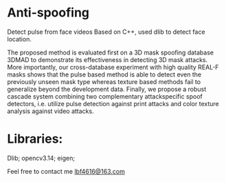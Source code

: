 # Anti-spoofing

Detect pulse from face videos Based on C++, used dlib to detect face location. 

The proposed method is evaluated first on a 3D mask spoofing database 3DMAD to demonstrate its effectiveness in detecting 3D mask attacks.
More importantly, our cross-database experiment with high quality REAL-F masks shows that the pulse based method is able to detect even the
previously unseen mask type whereas texture based methods fail to generalize beyond the development data. Finally, we propose a robust 
cascade system combining two complementary attackspecific spoof detectors, i.e. utilize pulse detection against print attacks and color 
texture analysis against video attacks.

 # Libraries: 
 Dlib; opencv3.14; eigen;

Feel free to contact me lbf4616@163.com
